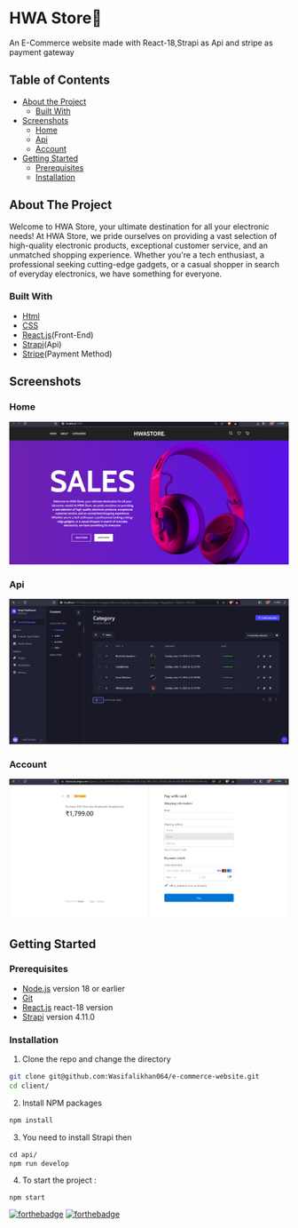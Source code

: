 # HWA Store🛒

An E-Commerce website made with React-18,Strapi as Api and stripe as payment gateway

## Table of Contents
- [About the Project](#about-the-project)
  - [Built With](#built-with)
- [Screenshots](#screenshots)
  - [Home](#home)
  - [Api](#api)
  - [Account](#account)
- [Getting Started](#getting-started)
  - [Prerequisites](#prerequisites)
  - [Installation](#installation)



## About The Project
Welcome to HWA Store, your ultimate destination for all your electronic needs! At HWA Store, we pride ourselves on providing a vast selection of high-quality electronic products, exceptional customer service, and an unmatched shopping experience. Whether you're a tech enthusiast, a professional seeking cutting-edge gadgets, or a casual shopper in search of everyday electronics, we have something for everyone.
### Built With

- [Html](https://developer.mozilla.org/en-US/docs/Web/HTML)
- [CSS](https://devdocs.io/css/)
- [React.js](https://reactjs.org)(Front-End)
- [Strapi](https://strapi.io/)(Api)
- [Stripe](https://stripe.com/en-in)(Payment Method)

## Screenshots
### Home

![Home](https://github.com/Wasifalikhan064/e-commerce-website/blob/main/screenshots/home.PNG)

### Api

![Api](https://github.com/Wasifalikhan064/e-commerce-website/blob/main/screenshots/strapi.PNG)



### Account
![Account Image](https://github.com/Wasifalikhan064/e-commerce-website/blob/main/screenshots/stripe.PNG)

## Getting Started
### Prerequisites
- [Node.js](https://nodejs.org/en/) version 18 or earlier
- [Git](https://git-scm.com/)
- [React.js](https://reactjs.org) react-18 version
- [Strapi](https://strapi.io/) version 4.11.0

### Installation


1. Clone the repo and change the directory
```sh
git clone git@github.com:Wasifalikhan064/e-commerce-website.git
cd client/
```
2. Install NPM packages
```sh
npm install
```
3. You need to install Strapi then 
```
cd api/
npm run develop
```
4. To start the project :
```
npm start
```
[![forthebadge](https://forthebadge.com/images/badges/built-with-love.svg)](https://forthebadge.com) [![forthebadge](https://forthebadge.com/images/badges/made-with-javascript.svg)](https://forthebadge.com)



